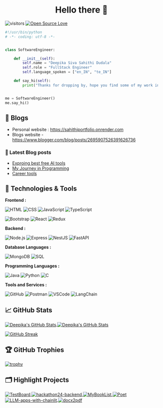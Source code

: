 
<h1 align="center">Hello there 👋</h1>

![visitors](https://visitor-badge.laobi.icu/badge?page_id=DeepikaDudala.DeepikaDudala)
[![Open Source Love](https://badges.frapsoft.com/os/v1/open-source.svg?v=102)](https://github.com/ellerbrock/open-source-badge/)

```python
#!/usr/bin/python
# -*- coding: utf-8 -*-


class SoftwareEngineer:

    def __init__(self):
        self.name = "Deepika Siva Sahithi Dudala"
        self.role = "FullStack Engineer"
        self.language_spoken = ["en_IN", "te_IN"]

    def say_hi(self):
        print("Thanks for dropping by, hope you find some of my work interesting.")


me = SoftwareEngineer()
me.say_hi()
```

## 📝 Blogs

- Personal website : https://sahithiportfolio.onrender.com
- Blogs website - https://www.blogger.com/blog/posts/2695907526391626736

### 📔 Latest Blog posts

<!-- BLOG-POST-LIST:START -->
- [Exproing best free AI tools](https://sahithidudala.blogspot.com/2024/05/exploring-best-free-ai-tools-for.html)
- [My Journey in Programming](https://sahithidudala.blogspot.com/2023/08/my-journey-in-programming-from.html)
- [Career tools](https://sahithidudala.blogspot.com/2023/03/10-sites-for-your-career-hey-there-my.html)
<!-- BLOG-POST-LIST:END -->

## 🔧 Technologies & Tools


**Frontend :**

 ![HTML](https://img.shields.io/badge/Frontend-HTML-informational?style=flat&logo=html5&logoColor=white&color=6aa6f8)
     ![CSS](https://img.shields.io/badge/Frontend-CSS-informational?style=flat&logo=css3&logoColor=white&color=6aa6f8)
     ![JavaScript](https://img.shields.io/badge/Frontend-JavaScript-informational?style=flat&logo=javascript&logoColor=white&color=6aa6f8)
     ![TypeScript](https://img.shields.io/badge/Frontend-TypeScript-informational?style=flat&logo=typescript&logoColor=white&color=6aa6f8)
 
![Bootstrap](https://img.shields.io/badge/Frontend-Bootstrap-informational?style=flat&logo=bootstrap&logoColor=white&color=6aa6f8)
 ![React](https://img.shields.io/badge/Frontend-React-informational?style=flat&logo=react&logoColor=white&color=6aa6f8)
 ![Redux](https://img.shields.io/badge/Frontend-Redux-informational?style=flat&logo=redux&logoColor=white&color=6aa6f8)

**Backend :**

 ![Node.js](https://img.shields.io/badge/Backend-Node.js-informational?style=flat&logo=node.js&logoColor=white&color=6aa6f8)
 ![Express](https://img.shields.io/badge/Backend-Express-informational?style=flat&logo=express&logoColor=white&color=6aa6f8)
 ![NestJS](https://img.shields.io/badge/Backend-NestJS-informational?style=flat&logo=nestjs&logoColor=white&color=6aa6f8)
 ![FastAPI](https://img.shields.io/badge/Backend-FastAPI-informational?style=flat&logo=fastapi&logoColor=white&color=6aa6f8)

**Database Languages :**

 ![MongoDB](https://img.shields.io/badge/Database-MongoDB-informational?style=flat&logo=mongodb&logoColor=white&color=6aa6f8)
 ![SQL](https://img.shields.io/badge/Database-SQL-informational?style=flat&logo=mysql&logoColor=white&color=6aa6f8)

**Programming Languages :**

![Java](https://img.shields.io/badge/Code-Java-informational?style=flat&logo=java&logoColor=white&color=6aa6f8)
![Python](https://img.shields.io/badge/Code-Python-informational?style=flat&logo=python&logoColor=white&color=6aa6f8)
![C](https://img.shields.io/badge/Code-C-informational?style=flat&logo=c&logoColor=white&color=6aa6f8)

**Tools and Services :**

![GitHub](https://img.shields.io/badge/Tools-GitHub-informational?style=flat&logo=github&logoColor=white&color=6aa6f8)
![Postman](https://img.shields.io/badge/Tools-Postman-informational?style=flat&logo=postman&logoColor=white&color=6aa6f8)
![VSCode](https://img.shields.io/badge/Tools-VSCode-informational?style=flat&logo=visual-studio-code&logoColor=white&color=6aa6f8)
 ![LangChain](https://img.shields.io/badge/Other-LangChain-informational?style=flat&logo=python&logoColor=white&color=6aa6f8)

 ## &#x1f4c8; GitHub Stats

<a href="https://github.com/DeepikaDudala/DeepikaDudala">
  <img align="center" src="https://github-readme-stats.vercel.app/api/top-langs/?username=deepikadudala&hide=c%2B%2B,c,matlab,assembly&title_color=6aa6f8&text_color=8a919a&icon_color=6aa6f8&bg_color=22272e&margin=" alt="Deepika's GitHub Stats" />
</a>

<a href="https://github.com/DeepikaDudala/DeepikaDudala">
  <img align="center" src="https://github-readme-stats.vercel.app/api?username=deepikadudala&show_icons=true&line_height=27&count_private=true&title_color=6aa6f8&text_color=8a919a&icon_color=6aa6f8&bg_color=22272e" alt="Deepika's GitHub Stats" />
</a> 
<!-- <a href="https://github.com/DeepikaDudala/DeepikaDudala" target="_blank" style="display: inline-block; text-decoration: none;">
  <div style="background-color: #22272e; padding: 10px; border-radius: 8px; display: inline-block;">
    <img align="center" src="https://github-readme-streak-stats.herokuapp.com/?user=deepikadudala&show_icons=true&line_height=27" alt="Deepika's GitHub Streak" style="border-radius: 8px;"/>
  </div>
</a> -->

[![GitHub Streak](https://streak-stats.demolab.com?user=deepikadudala&theme=prussian&border_radius=4.3&background=22272e)](https://git.io/streak-stats)

## 🏆 GitHub Trophies

[![trophy](https://github-profile-trophy.vercel.app/?username=deepikadudala&theme=nord&column=7)](https://github.com/deepikadudala/github-profile-trophy)

## 🗂️ Highlight Projects
<a href="https://github.com/DeepikaDudala/TestBoard">
    <img align="center" src="https://github-readme-stats.vercel.app/api/pin/?username=DeepikaDudala&repo=TestBoard&show_icons=true&line_height=27&title_color=6aa6f8&text_color=8a919a&icon_color=6aa6f8&bg_color=22272e" alt="TestBoard" />
</a>

<a href="https://github.com/DeepikaDudala/hackathon24-backend">
  <img align="center" src="https://github-readme-stats.vercel.app/api/pin/?username=DeepikaDudala&repo=hackathon24-backend&show_icons=true&line_height=27&title_color=6aa6f8&text_color=8a919a&icon_color=6aa6f8&bg_color=22272e" alt="hackathon24-backend" />
</a>


<a href="https://github.com/DeepikaDudala/MyBookList">
    <img align="center" src="https://github-readme-stats.vercel.app/api/pin/?username=DeepikaDudala&repo=MyBookList&show_icons=true&line_height=27&title_color=6aa6f8&text_color=8a919a&icon_color=6aa6f8&bg_color=22272e" alt="MyBookList" />
</a>

<a href="https://github.com/DeepikaDudala/Poet">
    <img align="center" src="https://github-readme-stats.vercel.app/api/pin/?username=DeepikaDudala&repo=Poet&show_icons=true&line_height=27&title_color=6aa6f8&text_color=8a919a&icon_color=6aa6f8&bg_color=22272e" alt="Poet" />
</a>
<a href="https://github.com/DeepikaDudala/LLM-apps-with-chainlit">
    <img align="center" src="https://github-readme-stats.vercel.app/api/pin/?username=DeepikaDudala&repo=LLM-apps-with-chainlit&show_icons=true&line_height=27&title_color=6aa6f8&text_color=8a919a&icon_color=6aa6f8&bg_color=22272e" alt="LLM-apps-with-chainlit" />
</a>

<a href="https://github.com/DeepikaDudala/docx2pdf">
    <img align="center" src="https://github-readme-stats.vercel.app/api/pin/?username=DeepikaDudala&repo=docx2pdf&show_icons=true&line_height=27&title_color=6aa6f8&text_color=8a919a&icon_color=6aa6f8&bg_color=22272e" alt="docx2pdf" />
</a>
